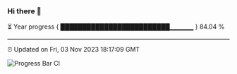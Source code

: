 ### Hi there 👋

⏳ Year progress { █████████████████████████▁▁▁▁▁ } 84.04 %

---

⏰ Updated on Fri, 03 Nov 2023 18:17:09 GMT

![Progress Bar CI](https://github.com/liununu/liununu/workflows/Progress%20Bar%20CI/badge.svg)
